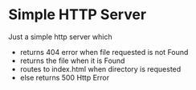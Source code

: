 # Simple HTTP Server

Just a simple http server which
  * returns 404 error when file requested is not Found
  * returns the file when it is Found
  * routes to index.html when directory is requested
  * else returns 500 Http Error
